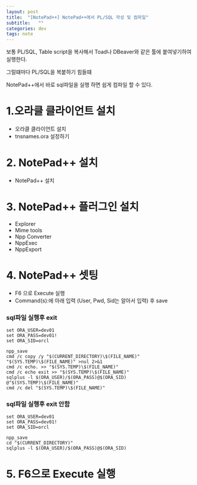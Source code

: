 ```yaml
---
layout: post
title:  "[NotePad++] NotePad++에서 PL/SQL 작성 및 컴파일"
subtitle:   ""
categories: dev
tags: note
--- 
```



보통 PL/SQL, Table script을 복사해서 Toad나 DBeaver와 같은 툴에 붙여넣기하여 실행한다.

그럴떄마다 PL/SQL을 복붙하기 힘들떄

NotePad++에서 바로 sql파일을 실행 하면 쉽게 컴파일 할 수 있다.





# 1.오라클 클라이언트 설치

- 오라클 클라이언트 설치
- tnsnames.ora 설정하기

# 2. NotePad++ 설치

- NotePad++ 설치

# 3. NotePad++ 플러그인 설치

- Explorer
- Mime tools
- Npp Converter
- NppExec
- NppExport


# 4. NotePad++ 셋팅

- F6 으로 Execute 실행
- Command(s):에 아래 입력 (User, Pwd, Sid는 알아서 입력) 후 save

### sql파일 실행후 exit
```
set ORA_USER=dev01
set ORA_PASS=dev01!
set ORA_SID=orcl

npp_save
cmd /c copy /y "$(CURRENT_DIRECTORY)\$(FILE_NAME)" "$(SYS.TEMP)\$(FILE_NAME)" >nul 2>&1
cmd /c echo. >> "$(SYS.TEMP)\$(FILE_NAME)"
cmd /c echo exit >> "$(SYS.TEMP)\$(FILE_NAME)"
sqlplus -l $(ORA_USER)/$(ORA_PASS)@$(ORA_SID) @"$(SYS.TEMP)\$(FILE_NAME)"
cmd /c del "$(SYS.TEMP)\$(FILE_NAME)"
```

### sql파일 실행후 exit 안함
```
set ORA_USER=dev01
set ORA_PASS=dev01!
set ORA_SID=orcl

npp_save
cd "$(CURRENT_DIRECTORY)"
sqlplus -l $(ORA_USER)/$(ORA_PASS)@$(ORA_SID)
```


# 5. F6으로 Execute 실행

